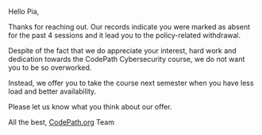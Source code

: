﻿Hello Pia,

Thanks for reaching out. Our records indicate you were marked as absent for the past 4 sessions and it lead you to the policy-related withdrawal.

Despite of the fact that we do appreciate your interest, hard work and dedication towards the CodePath Cybersecurity course, we do not want you to be so overworked.

Instead, we offer you to take the course next semester when you have less load and better availability.

Please let us know what you think about our offer.

All the best,
[CodePath.org](http://codepath.org/) Team

